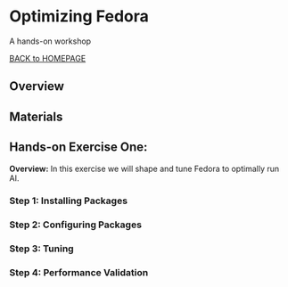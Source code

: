 ﻿# Optimizing Fedora
A hands-on workshop

[BACK to HOMEPAGE](https://github.com/mattstonge/riscv_summit_devdays_fedora_AI_workshop/blob/main/README.md)



## Overview


## Materials


## Hands-on Exercise One:
**Overview:**  In this exercise we will shape and tune Fedora to optimally run AI.

### Step 1: Installing Packages

### Step 2: Configuring Packages

### Step 3: Tuning

### Step 4: Performance Validation




